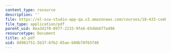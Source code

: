 ```yaml
---
content_type: resource
description: ''
file: https://ol-ocw-studio-app-qa.s3.amazonaws.com/courses/18-433-combinatorial-optimization-fall-2003/8d981f515b376fb285aeb80b70f65f40_a3.pdf
file_type: application/pdf
parent_uid: 8ea3d1f0-8977-2133-9fe6-654bb6f7a496
resourcetype: Document
title: a3.pdf
uid: 8d981f51-5b37-6fb2-85ae-b80b70f65f40
---
```

